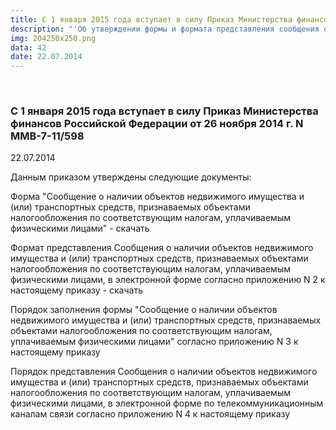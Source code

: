 ```yaml
---
title: С 1 января 2015 года вступает в силу Приказ Министерства финансов Российской Федерации от 26 ноября 2014 г. N ММВ-7-11/598
description: "'Об утверждении формы и формата представления сообщения о наличии объектов недвижимого имущества и (или) транспортных средств, признаваемых объектами налогообложения по соответствующим налогам, уплачиваемым физическими лицами, а также порядка заполнения формы и порядка представления сообщения в электронной форме по телекоммуникационным каналам связи.'"
img: 204250x250.png
data: 42
date: 22.07.2014
---
```


<div class="row newsdetail">
<div class="md-2">&nbsp;</div>
<div class="md-8 news-detail">
			<article-image
			class="detail_picture"
			border="0"
			src="204250x250.png"
			width="250"
			height="200"
			alt="С 1 января 2015 года вступает в силу Приказ Министерства финансов Российской Федерации от 26 ноября 2014 г. N ММВ-7-11/598"
			title="С 1 января 2015 года вступает в силу Приказ Министерства финансов Российской Федерации от 26 ноября 2014 г. N ММВ-7-11/598"
			/></article-image>
				<h3>С 1 января 2015 года вступает в силу Приказ Министерства финансов Российской Федерации от 26 ноября 2014 г. N ММВ-7-11/598</h3>
					<p class="date-news">22.07.2014</p>
	<p>
				<p>
	 Данным приказом утверждены следующие документы:
</p>
<p>
	 Форма "Сообщение о наличии объектов недвижимого имущества и (или) транспортных средств, признаваемых объектами налогообложения по соответствующим налогам, уплачиваемым физическими лицами" - <nuxt-link target="_blank" to='/Soobwenie_o_nalichii.pdf'>скачать</nuxt-link>
</p>
<p>
	 Формат представления Сообщения о наличии объектов недвижимого имущества и (или) транспортных средств, признаваемых объектами налогообложения по соответствующим налогам, уплачиваемым физическими лицами, в электронной форме согласно приложению N 2 к настоящему приказу - <nuxt-link target="_blank" to='/format_predostavleniya_soobewniya.doc'>скачать</nuxt-link>
</p>
<p>
	 Порядок заполнения формы "Сообщение о наличии объектов недвижимого имущества и (или) транспортных средств, признаваемых объектами налогообложения по соответствующим налогам, уплачиваемым физическими лицами" согласно приложению N 3 к настоящему приказу
</p>
<p>
	 Порядок представления Сообщения о наличии объектов недвижимого имущества и (или) транспортных средств, признаваемых объектами налогообложения по соответствующим налогам, уплачиваемым физическими лицами, в электронной форме по телекоммуникационным каналам связи согласно приложению N 4 к настоящему приказу
</p>
 <br>
 <br>
 <br>	</p>
</div>
</div>

